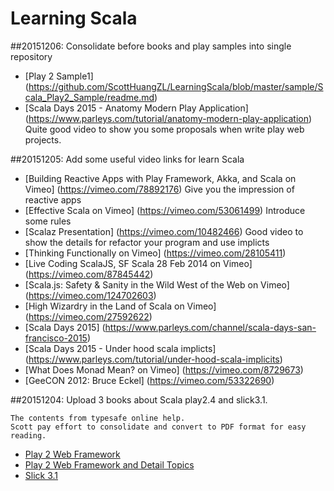 # Learning Scala

##20151206:  Consolidate before books and play samples into single repository 

*  [Play 2 Sample1]
(https://github.com/ScottHuangZL/LearningScala/blob/master/sample/Scala_Play2_Sample/readme.md)
*  [Scala Days 2015 - Anatomy Modern Play Application]
(https://www.parleys.com/tutorial/anatomy-modern-play-application)
Quite good video to show you some proposals when write play web projects.

##20151205:  Add some useful video links for learn Scala

*  [Building Reactive Apps with Play Framework, Akka, and Scala on Vimeo]
(https://vimeo.com/78892176) Give you the impression of reactive apps
*  [Effective Scala on Vimeo]
(https://vimeo.com/53061499) Introduce some rules
*  [Scalaz Presentation]
(https://vimeo.com/10482466) Good video to show the details for refactor your program and use implicts 
*  [Thinking Functionally on Vimeo]
(https://vimeo.com/28105411)
*  [Live Coding ScalaJS, SF Scala 28 Feb 2014 on Vimeo]
(https://vimeo.com/87845442)
*  [Scala.js: Safety & Sanity in the Wild West of the Web on Vimeo]
(https://vimeo.com/124702603)
*  [High Wizardry in the Land of Scala on Vimeo]
(https://vimeo.com/27592622)
*  [Scala Days 2015]
(https://www.parleys.com/channel/scala-days-san-francisco-2015)
*  [Scala Days 2015 - Under hood scala implicts]
(https://www.parleys.com/tutorial/under-hood-scala-implicits)
*  [What Does Monad Mean? on Vimeo]
(https://vimeo.com/8729673)
*  [GeeCON 2012: Bruce Eckel]
(https://vimeo.com/53322690)


##20151204:  Upload 3 books about Scala play2.4 and slick3.1.

    The contents from typesafe online help. 
    Scott pay effort to consolidate and convert to PDF format for easy reading. 

   *  [Play 2 Web Framework](https://github.com/ScottHuangZL/LearningScala/blob/master/book/Play2_Web_Framework_For_Scala_Developer_Scott_Huang_v20151203.pdf)
   *  [Play 2 Web Framework and Detail Topics](https://github.com/ScottHuangZL/LearningScala/blob/master/book/Play2_Web_Framework_and_Detail_Topics_Scott_Huang_v20151203.pdf)
   *  [Slick 3.1](https://github.com/ScottHuangZL/LearningScala/blob/master/book/Play2_Slick3.1_Scott_Huang_v20151203.pdf)
